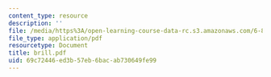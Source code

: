 ```yaml
---
content_type: resource
description: ''
file: /media/https%3A/open-learning-course-data-rc.s3.amazonaws.com/6-863j-natural-language-and-the-computer-representation-of-knowledge-spring-2003/69c72446ed3b57eb6bacab730649fe99_brill.pdf
file_type: application/pdf
resourcetype: Document
title: brill.pdf
uid: 69c72446-ed3b-57eb-6bac-ab730649fe99
---
```

